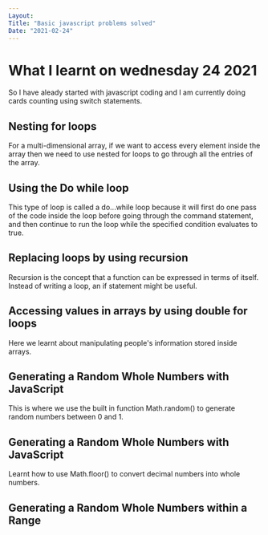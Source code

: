 ```yaml
---
Layout:
Title: "Basic javascript problems solved"
Date: "2021-02-24"
---
```


# What I learnt on wednesday 24 2021
So I have aleady started with javascript coding and I am currently doing cards counting using switch statements.

## Nesting for loops
For a multi-dimensional array, if we want to access every element inside the array then we need to use nested for loops to go through all the entries of the array.

## Using the Do while loop
This type of loop is called a do...while loop because it will first do one pass of the code inside the loop before going through the command statement, and then continue to run the loop while the specified condition evaluates to true.

## Replacing loops by using recursion
Recursion is the concept that a function can be expressed in terms of itself. Instead of writing a loop, an if statement might be useful.

## Accessing values in arrays by using double for loops
Here we learnt about manipulating people's information stored inside arrays.

## Generating a Random Whole Numbers with JavaScript
This is where we use the built in function  Math.random() to generate random numbers between 0 and 1.

## Generating a Random Whole Numbers with JavaScript
Learnt how to use Math.floor() to convert decimal numbers into whole numbers.

## Generating a Random Whole Numbers within a Range

